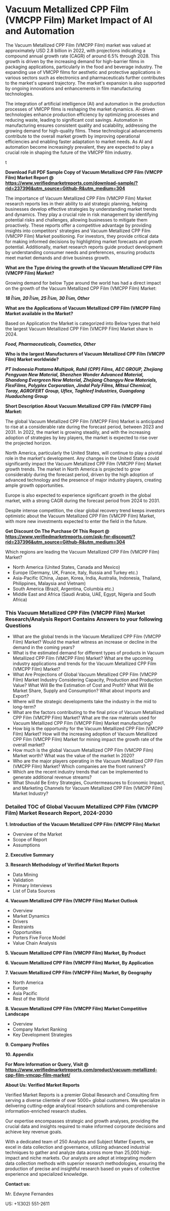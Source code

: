 <meta name="title" content="Global Vacuum Metallized CPP Film (VMCPP Film) Market Impact of AI and Automation"><meta name="description" content="The Vacuum Metallized CPP Film (VMCPP Film) market was valued at approximately USD 2.8 billion in 2022, with projections indicating a compound annual growth rate (CAGR"><meta name="title" content="Vacuum Metallized CPP Film (VMCPP Film) Market Size, Share, Scope, Trends, Growth, Opportunities, Analysis, Forecast"><h1>Vacuum Metallized CPP Film (VMCPP Film) Market Impact of AI and Automation</h1><p>The Vacuum Metallized CPP Film (VMCPP Film) market was valued at approximately USD 2.8 billion in 2022, with projections indicating a compound annual growth rate (CAGR) of around 6.5% through 2028. This growth is driven by the increasing demand for high-barrier films in packaging applications, particularly in the food and beverage industry. The expanding use of VMCPP films for aesthetic and protective applications in various sectors such as electronics and pharmaceuticals further contributes to the market's upward trajectory. The market's expansion is also supported by ongoing innovations and enhancements in film manufacturing technologies.</p><p>The integration of artificial intelligence (AI) and automation in the production processes of VMCPP films is reshaping the market dynamics. AI-driven technologies enhance production efficiency by optimizing processes and reducing waste, leading to significant cost savings. Automation in manufacturing ensures consistent quality and scalability, addressing the growing demand for high-quality films. These technological advancements contribute to the overall market growth by improving operational efficiencies and enabling faster adaptation to market needs. As AI and automation become increasingly prevalent, they are expected to play a crucial role in shaping the future of the VMCPP film industry.</p>t</p><p id="" class=""><strong>Download Full PDF Sample Copy of Vacuum Metallized CPP Film (VMCPP Film) Market Report @ <a href="https://www.verifiedmarketreports.com/download-sample/?rid=237396&utm_source=Github-R&utm_medium=304" target="_blank">https://www.verifiedmarketreports.com/download-sample/?rid=237396&utm_source=Github-R&utm_medium=304</a></strong></p><p>The importance of&nbsp;Vacuum Metallized CPP Film (VMCPP Film) Market research reports lies in their ability to aid strategic planning, helping businesses develop effective strategies by understanding market trends and dynamics. They play a crucial role in risk management by identifying potential risks and challenges, allowing businesses to mitigate them proactively. These reports offer a competitive advantage by providing insights into competitors' strategies and Vacuum Metallized CPP Film (VMCPP Film) Market positioning. For investors, they provide critical data for making informed decisions by highlighting market forecasts and growth potential. Additionally, market research reports guide product development by understanding consumer needs and preferences, ensuring products meet market demands and drive business growth.</p><p><strong>What are the&nbsp;Type driving the growth of the Vacuum Metallized CPP Film (VMCPP Film) Market?</strong></p><p id="" class="">Growing demand for below Type around the world has had a direct impact on the growth of the Vacuum Metallized CPP Film (VMCPP Film) Market:</p><em><strong>18 Î¼m, 20 Î¼m, 25 Î¼m, 30 Î¼m, Other</strong></em></p><strong>What are the&nbsp;Applications&nbsp;of Vacuum Metallized CPP Film (VMCPP Film) Market available in the Market?</strong></p><p id="" class="">Based on Application the Market is categorized into Below types that held the largest Vacuum Metallized CPP Film (VMCPP Film) Market share In 2024.</p><em><strong>Food, Pharmaceuticals, Cosmetics, Other</strong></em></p><strong>Who is the largest Manufacturers of Vacuum Metallized CPP Film (VMCPP Film) Market worldwide?</strong></p><p><em><strong>PT Indonesia Pratama Multipak, Rahil (CPP) Films, AEC GROUP, Zhejiang Pengyuan New Material, Shenzhen Wonder Advanced Material, Shandong Evergreen New Material, Zhejiang Changyu New Materials, FlexFilms, Polyplex Corporation, Jindal Poly Films, Mitsui Chemical, Toray, AGROFERT Group, Uflex, Taghleef Industries, Guangdong Huaducheng Group</strong></em></p><p id="" class=""><strong>Short Description About Vacuum Metallized CPP Film (VMCPP Film) Market:</strong></p><p>The global Vacuum Metallized CPP Film (VMCPP Film) Market is anticipated to rise at a considerable rate during the forecast period, between 2023 and 2031. In 2022, the market is growing steadily, and with the increasing adoption of strategies by key players, the market is expected to rise over the projected horizon.</p><p>North America, particularly the United States, will continue to play a pivotal role in the market's development. Any changes in the United States could significantly impact the Vacuum Metallized CPP Film (VMCPP Film) Market growth trends. The market in North America is projected to grow considerably during the forecast period, driven by the high adoption of advanced technology and the presence of major industry players, creating ample growth opportunities.</p><p>Europe is also expected to experience significant growth in the global market, with a strong CAGR during the forecast period from 2024 to 2031.</p><p>Despite intense competition, the clear global recovery trend keeps investors optimistic about the Vacuum Metallized CPP Film (VMCPP Film) Market, with more new investments expected to enter the field in the future.</p><p id="" class=""><strong>Get Discount On The Purchase Of This Report @ <a href="https://www.verifiedmarketreports.com/ask-for-discount/?rid=237396&utm_source=Github-R&utm_medium=304" target="_blank">https://www.verifiedmarketreports.com/ask-for-discount/?rid=237396&utm_source=Github-R&utm_medium=304</a></strong></p>Which regions are leading the Vacuum Metallized CPP Film (VMCPP Film) Market?</p><ul><li>North America (United States, Canada and Mexico)</li><li>Europe (Germany, UK, France, Italy, Russia and Turkey etc.)</li><li>Asia-Pacific (China, Japan, Korea, India, Australia, Indonesia, Thailand, Philippines, Malaysia and Vietnam)</li><li>South America (Brazil, Argentina, Columbia etc.)</li><li>Middle East and Africa (Saudi Arabia, UAE, Egypt, Nigeria and South Africa)</li></ul><h3 id="" class="">This Vacuum Metallized CPP Film (VMCPP Film) Market Research/Analysis Report Contains Answers to your following Questions</h3><ul><li>What are the global trends in the Vacuum Metallized CPP Film (VMCPP Film) Market? Would the market witness an increase or decline in the demand in the coming years?</li><li>What is the estimated demand for different types of products in Vacuum Metallized CPP Film (VMCPP Film) Market? What are the upcoming industry applications and trends for the Vacuum Metallized CPP Film (VMCPP Film) Market?</li><li>What Are Projections of Global Vacuum Metallized CPP Film (VMCPP Film) Market Industry Considering Capacity, Production and Production Value? What Will Be the Estimation of Cost and Profit? What Will Be Market Share, Supply and Consumption? What about imports and Export?</li><li>Where will the strategic developments take the industry in the mid to long-term?</li><li>What are the factors contributing to the final price of Vacuum Metallized CPP Film (VMCPP Film) Market? What are the raw materials used for Vacuum Metallized CPP Film (VMCPP Film) Market manufacturing?</li><li>How big is the opportunity for the Vacuum Metallized CPP Film (VMCPP Film) Market? How will the increasing adoption of Vacuum Metallized CPP Film (VMCPP Film) Market for mining impact the growth rate of the overall market?</li><li>How much is the global Vacuum Metallized CPP Film (VMCPP Film) Market worth? What was the value of the market In 2020?</li><li>Who are the major players operating in the Vacuum Metallized CPP Film (VMCPP Film) Market? Which companies are the front runners?</li><li>Which are the recent industry trends that can be implemented to generate additional revenue streams?</li><li>What Should Be Entry Strategies, Countermeasures to Economic Impact, and Marketing Channels for Vacuum Metallized CPP Film (VMCPP Film) Market Industry?</li></ul><h3 id="" class="">Detailed TOC of Global Vacuum Metallized CPP Film (VMCPP Film) Market Research Report, 2024-2030</h3><p id="" class=""><strong>1. Introduction of the Vacuum Metallized CPP Film (VMCPP Film) Market</strong></p><ul><li>Overview of the Market</li><li>Scope of Report</li><li>Assumptions</li></ul><p id="" class=""><strong>2. Executive Summary</strong></p><p id="" class=""><strong>3. Research Methodology of Verified Market Reports</strong></p><ul><li>Data Mining</li><li>Validation</li><li>Primary Interviews</li><li>List of Data Sources</li></ul><p id="" class=""><strong>4. Vacuum Metallized CPP Film (VMCPP Film) Market Outlook</strong></p><ul><li>Overview</li><li>Market Dynamics</li><li>Drivers</li><li>Restraints</li><li>Opportunities</li><li>Porters Five Force Model</li><li>Value Chain Analysis</li></ul><p id="" class=""><strong>5. Vacuum Metallized CPP Film (VMCPP Film) Market, By Product</strong></p><p id="" class=""><strong>6. Vacuum Metallized CPP Film (VMCPP Film) Market, By Application</strong></p><p id="" class=""><strong>7. Vacuum Metallized CPP Film (VMCPP Film) Market, By Geography</strong></p><ul><li>North America</li><li>Europe</li><li>Asia Pacific</li><li>Rest of the World</li></ul><p id="" class=""><strong>8. Vacuum Metallized CPP Film (VMCPP Film) Market Competitive Landscape</strong></p><ul><li>Overview</li><li>Company Market Ranking</li><li>Key Development Strategies</li></ul><p id="" class=""><strong>9. Company Profiles</strong></p><p id="" class=""><strong>10. Appendix</strong></p><p id="" class=""><strong>For More Information or Query, Visit @ <a href="https://www.verifiedmarketreports.com/product/vacuum-metallized-cpp-film-vmcpp-film-market/" target="_blank">https://www.verifiedmarketreports.com/product/vacuum-metallized-cpp-film-vmcpp-film-market/</a></strong></p><p id="" class=""><strong>About Us: Verified Market Reports</strong></p><p id="" class="">Verified Market Reports is a premier Global Research and Consulting firm serving a diverse clientele of over 5000+ global customers. We specialize in delivering cutting-edge analytical research solutions and comprehensive information-enriched research studies.</p><p id="" class="">Our expertise encompasses strategic and growth analyses, providing the crucial data and insights required to make informed corporate decisions and achieve key revenue goals.</p><p id="" class="">With a dedicated team of 250 Analysts and Subject Matter Experts, we excel in data collection and governance, utilizing advanced industrial techniques to gather and analyze data across more than 25,000 high-impact and niche markets. Our analysts are adept at integrating modern data collection methods with superior research methodologies, ensuring the production of precise and insightful research based on years of collective experience and specialized knowledge.</p><p id="" class=""><strong>Contact us:</strong></p><p id="" class="">Mr. Edwyne Fernandes</p><p id="" class="">US: +1(302) 551-2611</p>